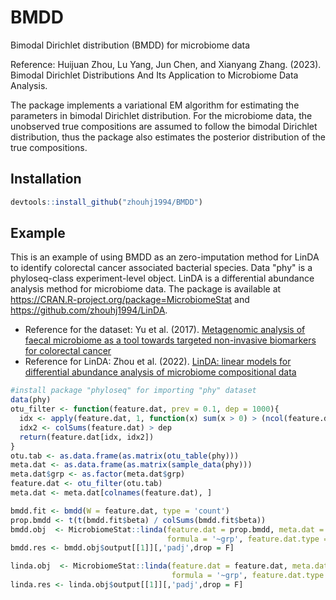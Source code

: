# BMDD
Bimodal Dirichlet distribution (BMDD) for microbiome data

Reference: Huijuan Zhou, Lu Yang, Jun Chen, and Xianyang Zhang. (2023). Bimodal Dirichlet Distributions And Its Application to Microbiome Data Analysis.

The package implements a variational EM algorithm for estimating the parameters in bimodal Dirichlet distribution.
For the microbiome data, the unobserved true compositions are assumed to follow the bimodal Dirichlet distribution,
thus the package also estimates the posterior distribution of the true compositions.

## Installation
```r
devtools::install_github("zhouhj1994/BMDD")
```
## Example
This is an example of using BMDD as an zero-imputation method for LinDA to identify colorectal cancer associated bacterial species. Data "phy" is a phyloseq-class experiment-level object. LinDA is a differential abundance analysis method for microbiome data. The package is available at https://CRAN.R-project.org/package=MicrobiomeStat and https://github.com/zhouhj1994/LinDA.

- Reference for the dataset: Yu et al. (2017). [Metagenomic analysis of faecal microbiome as a tool towards targeted non-invasive biomarkers for colorectal cancer](https://gut.bmj.com/content/66/1/70)
- Reference for LinDA: Zhou et al. (2022). [LinDA: linear models for differential abundance analysis of microbiome compositional data](https://genomebiology.biomedcentral.com/articles/10.1186/s13059-022-02655-5)

```r
#install package "phyloseq" for importing "phy" dataset
data(phy)
otu_filter <- function(feature.dat, prev = 0.1, dep = 1000){
  idx <- apply(feature.dat, 1, function(x) sum(x > 0) > (ncol(feature.dat) * prev))
  idx2 <- colSums(feature.dat) > dep
  return(feature.dat[idx, idx2])
}
otu.tab <- as.data.frame(as.matrix(otu_table(phy)))
meta.dat <- as.data.frame(as.matrix(sample_data(phy)))
meta.dat$grp <- as.factor(meta.dat$grp)
feature.dat <- otu_filter(otu.tab)
meta.dat <- meta.dat[colnames(feature.dat), ]

bmdd.fit <- bmdd(W = feature.dat, type = 'count')
prop.bmdd <- t(t(bmdd.fit$beta) / colSums(bmdd.fit$beta))
bmdd.obj  <- MicrobiomeStat::linda(feature.dat = prop.bmdd, meta.dat = meta.dat,
                                   formula = '~grp', feature.dat.type = 'proportion')
bmdd.res <- bmdd.obj$output[[1]][,'padj',drop = F]

linda.obj  <- MicrobiomeStat::linda(feature.dat = feature.dat, meta.dat = meta.dat,
                                    formula = '~grp', feature.dat.type = 'count')
linda.res <- linda.obj$output[[1]][,'padj',drop = F]
```

